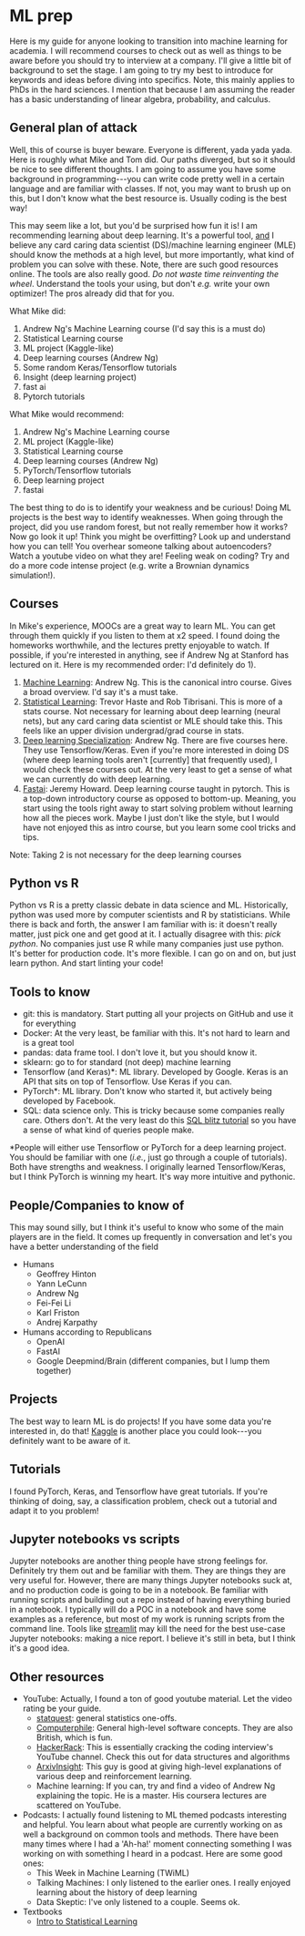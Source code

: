 # ML prep
Here is my guide for anyone looking to transition into machine learning for academia.  I will recommend courses to check out as well as things to be aware before you should try to interview at a company. I'll give a little bit of background to set the stage. I am going to try my best to introduce for keywords and ideas before diving into specifics. Note, this mainly applies to PhDs in the hard sciences. I mention that because I am assuming the reader has a basic understanding of linear algebra, probability, and calculus.

## General plan of attack
Well, this of course is buyer beware. Everyone is different, yada yada yada. Here is roughly what Mike and Tom did. Our paths diverged, but so it should be nice to see different thoughts. I am going to assume you have some background in programming---you can write code pretty well in a certain language and are familiar with classes. If not, you may want to brush up on this, but I don't know what the best resource is.  Usually coding is the best way!

This may seem like a lot, but you'd be surprised how fun it is! I am recommending learning about deep learning. It's a powerful tool, [and](and) I believe any card caring data scientist (DS)/machine learning engineer (MLE) should know the methods at a high level, but more importantly, what kind of problem you can solve with these. Note, there are such good resources online. The tools are also really good. *Do not waste time reinventing the wheel*. Understand the tools your using, but don't _e.g._ write your own optimizer! The pros already did that for you.

What Mike did:
1) Andrew Ng's Machine Learning course (I'd say this is a must do)
2) Statistical Learning course
3) ML project (Kaggle-like)
4) Deep learning courses (Andrew Ng)
5) Some random Keras/Tensorflow tutorials
6) Insight (deep learning project)
7) fast ai
8) Pytorch tutorials

What Mike would recommend:
1) Andrew Ng's Machine Learning course
2) ML project (Kaggle-like)
3) Statistical Learning course
4) Deep learning courses (Andrew Ng)
5) PyTorch/Tensorflow tutorials
6) Deep learning project
7) fastai

The best thing to do is to identify your weakness and be curious! Doing ML projects is the best way to identify weaknesses.  When going through the project, did you use random forest, but not really remember how it works? Now go look it up! Think you might be overfitting? Look up and understand how you can tell!  You overhear someone talking about autoencoders? Watch a youtube video on what they are! Feeling weak on coding? Try and do a more code intense project (e.g. write a Brownian dynamics simulation!).

## Courses

In Mike's experience, MOOCs are a great way to learn ML.  You can get through them quickly if you listen to them at x2 speed. I found doing the homeworks worthwhile, and the lectures pretty enjoyable to watch. If possible, if you're interested in anything, see if Andrew Ng at Stanford has lectured on it. Here is my recommended order: I'd definitely do 1).

1) [Machine Learning](https://www.coursera.org/learn/machine-learning): Andrew Ng. This is the canonical intro course. Gives a broad overview. I'd say it's a must take.
2) [Statistical Learning](https://lagunita.stanford.edu/courses/HumanitiesSciences/StatLearning/Winter2016/about): Trevor Haste and Rob Tibrisani. This is more of a stats course. Not necessary for learning about deep learning (neural nets), but any card caring data scientist or MLE should take this. This feels like an upper division undergrad/grad course in stats.
3) [Deep learning Specialization](https://www.coursera.org/specializations/deep-learning): Andrew Ng. There are five courses here. They use Tensorflow/Keras. Even if you're more interested in doing DS (where deep learning tools aren't [currently] that frequently used), I would check these courses out. At the very least to get a sense of what we can currently do with deep learning.
4) [Fastai](https://course.fast.ai/index.html): Jeremy Howard. Deep learning course taught in pytorch. This is a top-down introductory course as opposed to bottom-up. Meaning, you start using the tools right away to start solving problem without learning how all the pieces work. Maybe I just don't like the style, but I would have not enjoyed this as intro course, but you learn some cool tricks and tips.

Note: Taking 2 is not necessary for the deep learning courses

## Python vs R
Python vs R is a pretty classic debate in data science and ML.  Historically, python was used more by computer scientists and R by statisticians. While there is back and  forth, the answer I am familiar with is: it doesn't really matter, just pick one and get good at it.  I actually disagree with this: *pick python*.   No companies just use R while many companies just use python. It's better for production code. It's more flexible. I can go on and on, but just learn python. And start linting your code!

## Tools to know

* git: this is mandatory. Start putting all your projects on GitHub and use it for everything
* Docker: At the very least, be familiar with this. It's not hard to learn and is a great tool
* pandas: data frame tool. I don't love it, but you should know it.
* sklearn: go to for standard (not deep) machine learning
* Tensorflow (and Keras)*: ML library. Developed by Google. Keras is an API that sits on top of Tensorflow. Use Keras if you can.
* PyTorch*: ML library. Don't know who started it, but actively being developed by Facebook.
* SQL: data science only. This is tricky because some companies really care. Others don't. At the very least do this [SQL blitz tutorial](https://tutorialzine.com/2016/01/learn-sql-in-20-minutes) so you have a sense of what kind of queries people make.

*People will either use Tensorflow or PyTorch for a deep learning project. You should be familiar with one (_i.e._, just go through a couple of tutorials). Both have strengths and weakness. I originally learned Tensorflow/Keras, but I think PyTorch is winning my heart. It's way more intuitive and pythonic.

## People/Companies to know of
This may sound silly, but I think it's useful to know who some of the main players are in the field. It comes up frequently in conversation and let's you have a better understanding of the field
* Humans
  * Geoffrey Hinton
  * Yann LeCunn
  * Andrew Ng
  * Fei-Fei Li
  * Karl Friston
  * Andrej Karpathy
* Humans according to Republicans
  * OpenAI
  * FastAI
  * Google Deepmind/Brain (different companies, but I lump them together)

## Projects
The best way to learn ML is do projects! If you have some data you're interested in, do that! [Kaggle](https://www.kaggle.com/) is another place you could look---you definitely want to be aware of it.

## Tutorials
I found PyTorch, Keras, and Tensorflow have great tutorials.  If you're thinking of doing, say, a classification problem, check out a tutorial and adapt it to you problem!

## Jupyter notebooks vs scripts
Jupyter notebooks are another thing people have strong feelings for.  Definitely try them out and be familiar with them. They are things they are very useful for. However, there are many things Jupyter notebooks suck at, and no production code is going to be in a notebook.  Be familiar with running scripts and building out a repo instead of having everything buried in a notebook. I typically will do a POC in a notebook and have some examples as a reference, but most of my work is running scripts from the command line. Tools like [streamlit](http://streamlit.io/) may kill the need for the best use-case Jupyter notebooks: making a nice report. I believe it's still in beta, but I think it's a good idea.

## Other resources
* YouTube: Actually, I found a ton of good youtube material. Let the video rating be your guide.
  * [statquest](https://www.youtube.com/user/joshstarmer): general statistics one-offs. 
  * [Computerphile](https://www.youtube.com/channel/UC9-y-6csu5WGm29I7JiwpnA): General high-level software concepts. They are also British, which is fun.
  * [HackerRack](https://www.youtube.com/channel/UCOf7UPMHBjAavgD0Qw5q5ww): This is essentially cracking the coding interview's YouTube channel. Check this out for data structures and algorithms
  * [ArxivInsight](https://www.youtube.com/channel/UCNIkB2IeJ-6AmZv7bQ1oBYg): This guy is good at giving high-level explanations of various deep and reinforcement learning.
  * Machine learning: If you can, try and find a video of Andrew Ng explaining the topic. He is a master. His coursera lectures are scattered on YouTube.
* Podcasts: I actually found listening to ML themed podcasts interesting and helpful. You learn about what people are currently working on as well a background on common tools and methods.  There have been many times where I had a 'Ah-ha!' moment connecting something I was working on with something I heard in a podcast. Here are some good ones:
  * This Week in Machine Learning (TWiML)
  * Talking Machines: I only  listened to the earlier ones. I really enjoyed learning about the history of deep learning
  * Data Skeptic: I've only listened to a couple. Seems ok.
* Textbooks
  * [Intro to Statistical Learning](https://www-bcf.usc.edu/~gareth/ISL/)
